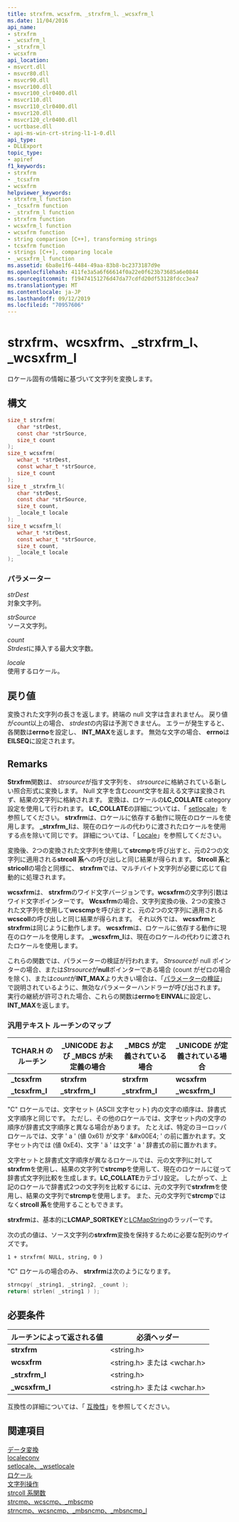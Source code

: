 ```yaml
---
title: strxfrm、wcsxfrm、_strxfrm_l、_wcsxfrm_l
ms.date: 11/04/2016
api_name:
- strxfrm
- _wcsxfrm_l
- _strxfrm_l
- wcsxfrm
api_location:
- msvcrt.dll
- msvcr80.dll
- msvcr90.dll
- msvcr100.dll
- msvcr100_clr0400.dll
- msvcr110.dll
- msvcr110_clr0400.dll
- msvcr120.dll
- msvcr120_clr0400.dll
- ucrtbase.dll
- api-ms-win-crt-string-l1-1-0.dll
api_type:
- DLLExport
topic_type:
- apiref
f1_keywords:
- strxfrm
- _tcsxfrm
- wcsxfrm
helpviewer_keywords:
- strxfrm_l function
- _tcsxfrm function
- _strxfrm_l function
- strxfrm function
- wcsxfrm_l function
- wcsxfrm function
- string comparison [C++], transforming strings
- tcsxfrm function
- strings [C++], comparing locale
- _wcsxfrm_l function
ms.assetid: 6ba8e1f6-4484-49aa-83b8-bc2373187d9e
ms.openlocfilehash: 411fe3a5a6f66614f0a22e0f623b73685a6e0844
ms.sourcegitcommit: f19474151276d47da77cdfd20df53128fdcc3ea7
ms.translationtype: MT
ms.contentlocale: ja-JP
ms.lasthandoff: 09/12/2019
ms.locfileid: "70957606"
---
```

# <a name="strxfrm-wcsxfrm-_strxfrm_l-_wcsxfrm_l"></a>strxfrm、wcsxfrm、_strxfrm_l、_wcsxfrm_l

ロケール固有の情報に基づいて文字列を変換します。

## <a name="syntax"></a>構文

```C
size_t strxfrm(
   char *strDest,
   const char *strSource,
   size_t count
);
size_t wcsxfrm(
   wchar_t *strDest,
   const wchar_t *strSource,
   size_t count
);
size_t _strxfrm_l(
   char *strDest,
   const char *strSource,
   size_t count,
   _locale_t locale
);
size_t wcsxfrm_l(
   wchar_t *strDest,
   const wchar_t *strSource,
   size_t count,
   _locale_t locale
);
```

### <a name="parameters"></a>パラメーター

*strDest*<br/>
対象文字列。

*strSource*<br/>
ソース文字列。

*count*<br/>
*Strdest*に挿入する最大文字数。

*locale*<br/>
使用するロケール。

## <a name="return-value"></a>戻り値

変換された文字列の長さを返します。終端の null 文字は含まれません。 戻り値が*count*以上の場合、 *strdest*の内容は予測できません。 エラーが発生すると、各関数は**errno**を設定し、 **INT_MAX**を返します。 無効な文字の場合、 **errno**は**EILSEQ**に設定されます。

## <a name="remarks"></a>Remarks

**Strxfrm**関数は、 *strsource*が指す文字列を、 *strsource*に格納されている新しい照合形式に変換します。 Null 文字を含む*count*文字を超える文字は変換されず、結果の文字列に格納されます。 変換は、ロケールの**LC_COLLATE** category 設定を使用して行われます。 **LC_COLLATE**の詳細については、「 [setlocale](setlocale-wsetlocale.md)」を参照してください。 **strxfrm**は、ロケールに依存する動作に現在のロケールを使用します。 **_strxfrm_l**は、現在のロケールの代わりに渡されたロケールを使用する点を除いて同じです。 詳細については、「 [Locale](../../c-runtime-library/locale.md)」を参照してください。

変換後、2つの変換された文字列を使用して**strcmp**を呼び出すと、元の2つの文字列に適用される**strcoll 系**への呼び出しと同じ結果が得られます。 **Strcoll 系**と**stricoll**の場合と同様に、 **strxfrm**では、マルチバイト文字列が必要に応じて自動的に処理されます。

**wcsxfrm**は、 **strxfrm**のワイド文字バージョンです。**wcsxfrm**の文字列引数はワイド文字ポインターです。 **Wcsxfrm**の場合、文字列変換の後、2つの変換された文字列を使用して**wcscmp**を呼び出すと、元の2つの文字列に適用される**wcscoll**の呼び出しと同じ結果が得られます。 それ以外では、 **wcsxfrm**と**strxfrm**は同じように動作します。 **wcsxfrm**は、ロケールに依存する動作に現在のロケールを使用します。 **_wcsxfrm_l**は、現在のロケールの代わりに渡されたロケールを使用します。

これらの関数では、パラメーターの検証が行われます。 *Strsource*が null ポインターの場合、または*Strsource*が**null**ポインターである場合 (count がゼロの場合を除く)、または*count*が**INT_MAX**より大きい場合は、「[パラメーターの検証](../../c-runtime-library/parameter-validation.md)」で説明されているように、無効なパラメーターハンドラーが呼び出されます。 実行の継続が許可された場合、これらの関数は**errno**を**EINVAL**に設定し、 **INT_MAX**を返します。

### <a name="generic-text-routine-mappings"></a>汎用テキスト ルーチンのマップ

|TCHAR.H のルーチン|_UNICODE および _MBCS が未定義の場合|_MBCS が定義されている場合|_UNICODE が定義されている場合|
|---------------------|------------------------------------|--------------------|-----------------------|
|**_tcsxfrm**|**strxfrm**|**strxfrm**|**wcsxfrm**|
|**_tcsxfrm_l**|**_strxfrm_l**|**_strxfrm_l**|**_wcsxfrm_l**|

"C" ロケールでは、文字セット (ASCII 文字セット) 内の文字の順序は、辞書式文字順序と同じです。 ただし、その他のロケールでは、文字セット内の文字の順序が辞書式文字順序と異なる場合があります。 たとえば、特定のヨーロッパロケールでは、文字 ' a ' (値 0x61) が文字 ' &\#x00E4; ' の前に置かれます。文字セット内では (値 0xE4)、文字 ' ä ' は文字 ' a ' 辞書式の前に置かれます。

文字セットと辞書式文字順序が異なるロケールでは、元の文字列に対して**strxfrm**を使用し、結果の文字列で**strcmp**を使用して、現在のロケールに従って辞書式文字列比較を生成します。**LC_COLLATE**カテゴリ設定。 したがって、上記のロケールで辞書式2つの文字列を比較するには、元の文字列で**strxfrm**を使用し、結果の文字列で**strcmp**を使用します。 また、元の文字列で**strcmp**ではなく**strcoll 系**を使用することもできます。

**strxfrm**は、基本的に**LCMAP_SORTKEY**と[LCMapString](/windows/win32/api/winnls/nf-winnls-lcmapstringw)のラッパーです。

次の式の値は、ソース文字列の**strxfrm**変換を保持するために必要な配列のサイズです。

`1 + strxfrm( NULL, string, 0 )`

"C" ロケールの場合のみ、 **strxfrm**は次のようになります。

```C
strncpy( _string1, _string2, _count );
return( strlen( _string1 ) );
```

## <a name="requirements"></a>必要条件

|ルーチンによって返される値|必須ヘッダー|
|-------------|---------------------|
|**strxfrm**|\<string.h>|
|**wcsxfrm**|\<string.h> または \<wchar.h>|
|**_strxfrm_l**|\<string.h>|
|**_wcsxfrm_l**|\<string.h> または \<wchar.h>|

互換性の詳細については、「 [互換性](../../c-runtime-library/compatibility.md)」を参照してください。

## <a name="see-also"></a>関連項目

[データ変換](../../c-runtime-library/data-conversion.md)<br/>
[localeconv](localeconv.md)<br/>
[setlocale、_wsetlocale](setlocale-wsetlocale.md)<br/>
[ロケール](../../c-runtime-library/locale.md)<br/>
[文字列操作](../../c-runtime-library/string-manipulation-crt.md)<br/>
[strcoll 系関数](../../c-runtime-library/strcoll-functions.md)<br/>
[strcmp、wcscmp、_mbscmp](strcmp-wcscmp-mbscmp.md)<br/>
[strncmp、wcsncmp、_mbsncmp、_mbsncmp_l](strncmp-wcsncmp-mbsncmp-mbsncmp-l.md)<br/>
